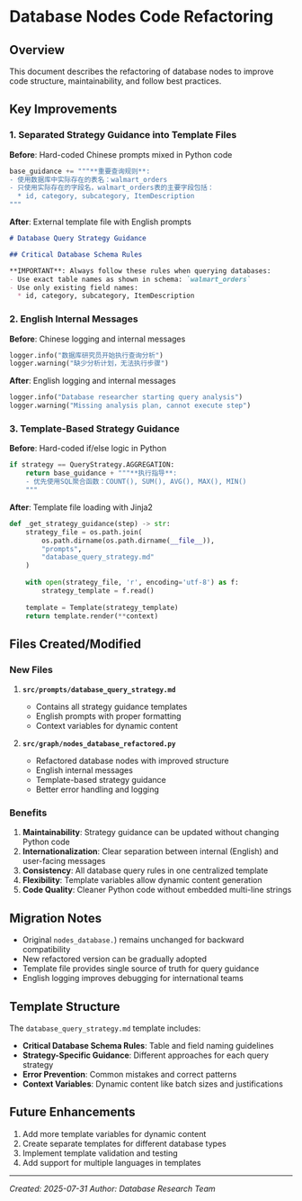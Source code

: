 # Database Nodes Code Refactoring

## Overview

This document describes the refactoring of database nodes to improve code structure, maintainability, and follow best practices.

## Key Improvements

### 1. Separated Strategy Guidance into Template Files

**Before**: Hard-coded Chinese prompts mixed in Python code
```python
base_guidance += """**重要查询规则**:
- 使用数据库中实际存在的表名：walmart_orders
- 只使用实际存在的字段名，walmart_orders表的主要字段包括：
  * id, category, subcategory, ItemDescription
"""
```

**After**: External template file with English prompts
```markdown
# Database Query Strategy Guidance

## Critical Database Schema Rules

**IMPORTANT**: Always follow these rules when querying databases:
- Use exact table names as shown in schema: `walmart_orders`
- Use only existing field names:
  * id, category, subcategory, ItemDescription
```

### 2. English Internal Messages

**Before**: Chinese logging and internal messages
```python
logger.info("数据库研究员开始执行查询分析")
logger.warning("缺少分析计划，无法执行步骤")
```

**After**: English logging and internal messages
```python
logger.info("Database researcher starting query analysis")
logger.warning("Missing analysis plan, cannot execute step")
```

### 3. Template-Based Strategy Guidance

**Before**: Hard-coded if/else logic in Python
```python
if strategy == QueryStrategy.AGGREGATION:
    return base_guidance + """**执行指导**:
    - 优先使用SQL聚合函数：COUNT(), SUM(), AVG(), MAX(), MIN()
    """
```

**After**: Template file loading with Jinja2
```python
def _get_strategy_guidance(step) -> str:
    strategy_file = os.path.join(
        os.path.dirname(os.path.dirname(__file__)), 
        "prompts", 
        "database_query_strategy.md"
    )
    
    with open(strategy_file, 'r', encoding='utf-8') as f:
        strategy_template = f.read()
        
    template = Template(strategy_template)
    return template.render(**context)
```

## Files Created/Modified

### New Files

1. **`src/prompts/database_query_strategy.md`**
   - Contains all strategy guidance templates
   - English prompts with proper formatting
   - Context variables for dynamic content

2. **`src/graph/nodes_database_refactored.py`**
   - Refactored database nodes with improved structure
   - English internal messages
   - Template-based strategy guidance
   - Better error handling and logging

### Benefits

1. **Maintainability**: Strategy guidance can be updated without changing Python code
2. **Internationalization**: Clear separation between internal (English) and user-facing messages
3. **Consistency**: All database query rules in one centralized template
4. **Flexibility**: Template variables allow dynamic content generation
5. **Code Quality**: Cleaner Python code without embedded multi-line strings

## Migration Notes

- Original `nodes_database.`) remains unchanged for backward compatibility
- New refactored version can be gradually adopted
- Template file provides single source of truth for query guidance
- English logging improves debugging for international teams

## Template Structure

The `database_query_strategy.md` template includes:

- **Critical Database Schema Rules**: Table and field naming guidelines
- **Strategy-Specific Guidance**: Different approaches for each query strategy
- **Error Prevention**: Common mistakes and correct patterns
- **Context Variables**: Dynamic content like batch sizes and justifications

## Future Enhancements

1. Add more template variables for dynamic content
2. Create separate templates for different database types
3. Implement template validation and testing
4. Add support for multiple languages in templates

---

*Created: 2025-07-31*
*Author: Database Research Team*